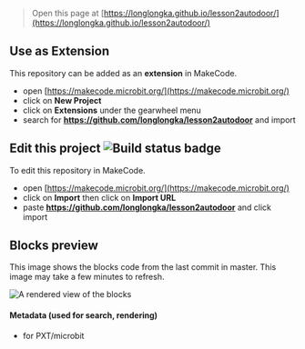 
> Open this page at [https://longlongka.github.io/lesson2autodoor/](https://longlongka.github.io/lesson2autodoor/)

## Use as Extension

This repository can be added as an **extension** in MakeCode.

* open [https://makecode.microbit.org/](https://makecode.microbit.org/)
* click on **New Project**
* click on **Extensions** under the gearwheel menu
* search for **https://github.com/longlongka/lesson2autodoor** and import

## Edit this project ![Build status badge](https://github.com/longlongka/lesson2autodoor/workflows/MakeCode/badge.svg)

To edit this repository in MakeCode.

* open [https://makecode.microbit.org/](https://makecode.microbit.org/)
* click on **Import** then click on **Import URL**
* paste **https://github.com/longlongka/lesson2autodoor** and click import

## Blocks preview

This image shows the blocks code from the last commit in master.
This image may take a few minutes to refresh.

![A rendered view of the blocks](https://github.com/longlongka/lesson2autodoor/raw/master/.github/makecode/blocks.png)

#### Metadata (used for search, rendering)

* for PXT/microbit
<script src="https://makecode.com/gh-pages-embed.js"></script><script>makeCodeRender("{{ site.makecode.home_url }}", "{{ site.github.owner_name }}/{{ site.github.repository_name }}");</script>

